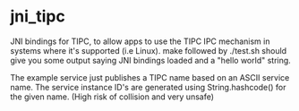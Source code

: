 # jni_tipc

JNI bindings for TIPC, to allow apps to use the TIPC IPC mechanism
in systems where it's supported (i.e Linux).
make
followed by
./test.sh
should give you some output saying JNI bindings loaded and a "hello world" string.

The example service just publishes a TIPC name based on an ASCII service name.
The service instance ID's are generated using String.hashcode() for the given name.
(High risk of collision and very unsafe)

